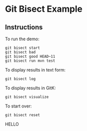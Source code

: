 # Git Bisect Example

## Instructions

To run the demo:

    git bisect start
    git bisect bad
    git bisect good HEAD~11
    git bisect run mvn test

To display results in text form:

    git bisect log

To display results in GitK:

    git bisect visualize

To start over:

    git bisect reset
HELLO
